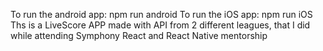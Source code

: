 To run the android app: npm run android
To run the iOS app: npm run iOS
Ths is a LiveScore APP made with API from 2 different leagues, that I did while attending Symphony React and React Native mentorship
